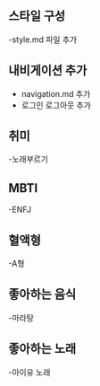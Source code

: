## 스타일 구성
-style.md 파일 추가

## 내비게이션 추가
- navigation.md 추가
- 로그인 로그아웃 추가

## 취미
-노래부르기

## MBTI
-ENFJ

## 혈액형
-A형

## 좋아하는 음식
-마라탕

## 좋아하는 노래
-아이유 노래